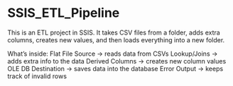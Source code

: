 # SSIS_ETL_Pipeline
This is an ETL project in SSIS.
It takes CSV files from a folder, adds extra columns, creates new values, and then loads everything into a new folder.

What’s inside:
Flat File Source → reads data from CSVs
Lookup/Joins → adds extra info to the data
Derived Columns → creates new column values
OLE DB Destination → saves data into the database
Error Output → keeps track of invalid rows
